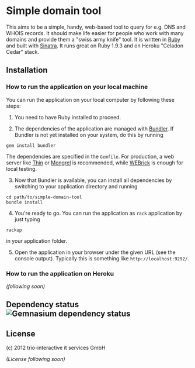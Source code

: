 # Simple domain tool

This aims to be a simple, handy, web-based tool to query for e.g. DNS and WHOIS records. It should make life easier for people who work with many domains and provide them a "swiss army knife" tool. It is written in [Ruby](http://www.ruby-lang.org) and built with [Sinatra](http://www.sinatrarb.com/). It runs great on Ruby 1.9.3 and on Heroku "Celadon Cedar" stack.

## Installation

### How to run the application on your local machine

You can run the application on your local computer by following these steps:

 1. You need to have Ruby installed to proceed.

 2. The dependencies of the application are managed with [Bundler](http://gembundler.com). If Bundler is not yet installed on your system, do this by running

 ```
 gem install bundler
 ```

 The dependencies are specified in the `Gemfile`. For production, a web server like [Thin](http://code.macournoyer.com/thin/) or [Mongrel](http://mongrel.rubyforge.org/) is recommended, while [WEBrick](http://www.webrick.org/) is enough for local testing.

 3. Now that Bundler is available, you can install all dependencies by switching to your application directory and running

 ```
 cd path/to/simple-domain-tool
 bundle install
 ```

 4. You're ready to go. You can run the application as `rack` application by just typing

 ```
 rackup
 ```

 in your application folder.

 5. Open the application in your browser under the given URL (see the console output). Typically this is something like `http://localhost:9292/`.

### How to run the application on Heroku

_(following soon)_

## Dependency status ![Gemnasium dependency status](https://gemnasium.com/rkallensee/simple-domain-tool.png)

## License

(c) 2012 trio-interactive it services GmbH

_(License following soon)_
